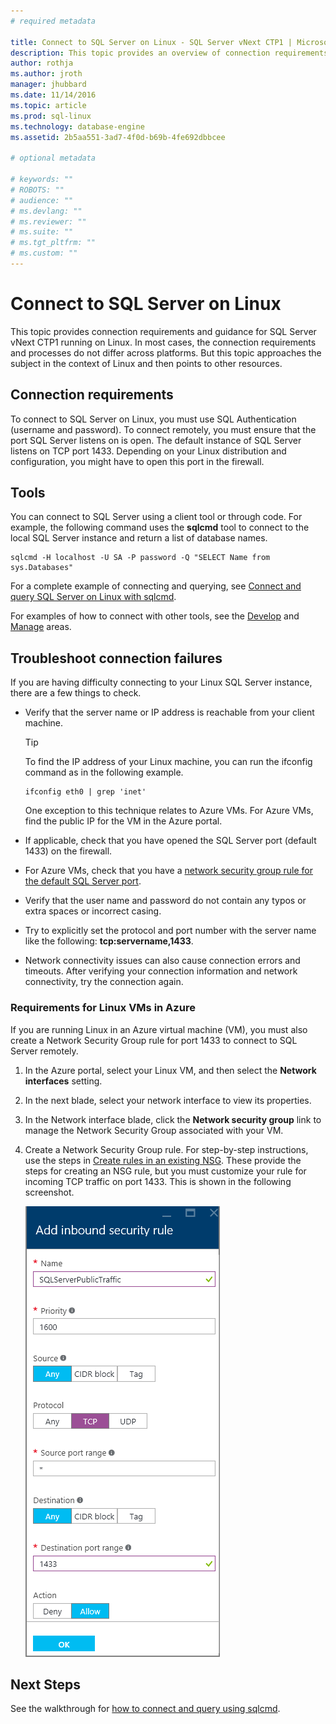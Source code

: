 ```yaml
---
# required metadata

title: Connect to SQL Server on Linux - SQL Server vNext CTP1 | Microsoft Docs
description: This topic provides an overview of connection requirements for SQL Server on Linux. The sqlcmd tool is used for an example.
author: rothja 
ms.author: jroth 
manager: jhubbard
ms.date: 11/14/2016
ms.topic: article
ms.prod: sql-linux
ms.technology: database-engine
ms.assetid: 2b5aa551-3ad7-4f0d-b69b-4fe692dbbcee

# optional metadata

# keywords: ""
# ROBOTS: ""
# audience: ""
# ms.devlang: ""
# ms.reviewer: ""
# ms.suite: ""
# ms.tgt_pltfrm: ""
# ms.custom: ""
---
```

# Connect to SQL Server on Linux

This topic provides connection requirements and guidance for SQL Server vNext CTP1 running on Linux. In most cases, the connection requirements and processes do not differ across platforms. But this topic approaches the subject in the context of Linux and then points to other resources.

## Connection requirements
To connect to SQL Server on Linux, you must use SQL Authentication (username and password). To connect remotely, you must ensure that the port SQL Server listens on is open. The default instance of SQL Server listens on TCP port 1433. Depending on your Linux distribution and configuration, you might have to open this port in the firewall. 

## Tools
You can connect to SQL Server using a client tool or through code. For example, the following command uses the **sqlcmd** tool to connect to the local SQL Server instance and return a list of database names. 

    sqlcmd -H localhost -U SA -P password -Q "SELECT Name from sys.Databases"

For a complete example of connecting and querying, see [Connect and query SQL Server on Linux with sqlcmd](sql-server-linux-connect-and-query-sqlcmd.md).

For examples of how to connect with other tools, see the [Develop](sql-server-linux-develop-overview.md) and [Manage](sql-server-linux-management-overview.md) areas. 

## <a id="troubleshoot"></a> Troubleshoot connection failures
If you are having difficulty connecting to your Linux SQL Server instance, there are a few things to check. 

- Verify that the server name or IP address is reachable from your client machine.

    > [!TIP]
    > To find the IP address of your Linux machine, you can run the ifconfig command as in the following example.
    >
    >     ifconfig eth0 | grep 'inet'
    >
    > One exception to this technique relates to Azure VMs. For Azure VMs, find the public IP for the VM in the Azure portal.

- If applicable, check that you have opened the SQL Server port (default 1433) on the firewall.

- For Azure VMs, check that you have a [network security group rule for the default SQL Server port](#azure).

- Verify that the user name and password do not contain any typos or extra spaces or incorrect casing.

- Try to explicitly set the protocol and port number with the server name like the following: **tcp:servername,1433**.

- Network connectivity issues can also cause connection errors and timeouts. After verifying your connection information and network connectivity, try the connection again.

### <a id="azure"></a> Requirements for Linux VMs in Azure
If you are running Linux in an Azure virtual machine (VM), you must also create a Network Security Group rule for port 1433 to connect to SQL Server remotely.

1. In the Azure portal, select your Linux VM, and then select the **Network interfaces** setting. 

2. In the next blade, select your network interface to view its properties.

3. In the Network interface blade, click the **Network security group** link to manage the Network Security Group associated with your VM.

4. Create a Network Security Group rule. For step-by-step instructions, use the steps in [Create rules in an existing NSG](https://azure.microsoft.com/documentation/articles/virtual-networks-create-nsg-arm-pportal/#create-rules-in-an-existing-nsg). These provide the steps for creating an NSG rule, but you must customize your rule for incoming TCP traffic on port 1433. This is shown in the following screenshot.

    ![SQL Server network security group rule](./media/sql-server-linux-connect-and-query/network-security-rule.png)

## Next Steps
See the walkthrough for [how to connect and query using sqlcmd](sql-server-linux-connect-and-query-sqlcmd.md).
